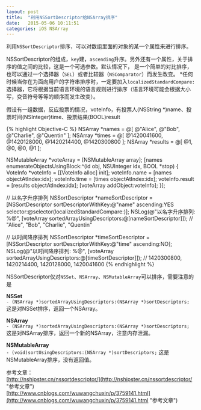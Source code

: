 ```yaml
---
layout: post
title: 	"利用NSSortDescriptor给NSArray排序"
date: 	2015-05-06 10:11:51
categories: iOS NSArray
---
```


利用`NSSortDescriptor`排序，可以对数组里面的对象的某一个属性来进行排序。

NSSortDescriptor的组成，`key`建，`ascending`升序。另外还有一个属性，关于排序的值之间的比较，这是一个可选参数。默认情况下， 是一个简单的对比排序，也可以通过一个选择器（`SEL`）或者比较器（`NSComparator`）而发生改变。
*任何时候当你在为面向用户的字符串排序时，一定要加入`localizedStandardCompare:`选择器，它将根据当前语言环境的语言规则进行排序（语言环境可能会根据大小写，变音符号等等的顺序而发生改变）。

假设有一组数据，反应投票的情况，voteInfo，有投票人(NSString *)name、投票时间(NSInteger)time、投票结果(BOOL)result

{% highlight Objective-C %}
NSArray *names = @[ @"Alice", @"Bob", @"Charlie", @"Quentin" ];
NSArray *times = @[ @1420041600, @1420128000, @1420214400, @1420300800 ];
NSArray *results = @[ @1, @0, @0, @1 ];

NSMutableArray *voteArray = [NSMutableArray array];
[names enumerateObjectsUsingBlock:^(id obj, NSUInteger idx, BOOL *stop) {
VoteInfo *voteInfo = [[VoteInfo alloc] init];
voteInfo.name = [names objectAtIndex:idx];
voteInfo.time = [times objectAtIndex:idx];
voteInfo.result = [results objectAtIndex:idx];
[voteArray addObject:voteInfo];
}];

// 以名字升序排列
NSSortDescriptor *nameSortDescriptor = [NSSortDescriptor sortDescriptorWithKey:@"name"
ascending:YES
selector:@selector(localizedStandardCompare:)];
NSLog(@"以名字升序排列: %@", [voteArray sortedArrayUsingDescriptors:@[nameSortDescriptor]]);
// "Alice", "Bob", "Charlie", "Quentin"

// 以时间降序排列
NSSortDescriptor *timeSortDescriptor = [NSSortDescriptor sortDescriptorWithKey:@"time"
ascending:NO];
NSLog(@"以时间降序排列: %@", [voteArray sortedArrayUsingDescriptors:@[timeSortDescriptor]]);
// 1420300800, 1420214400, 1420128000, 1420041600
{% endhighlight %}

NSSortDescriptor仅对`NSSet`、`NSArray`、`NSMutableArray`可以排序，需要注意的是

**NSSet**  
`- (NSArray *)sortedArrayUsingDescriptors:(NSArray *)sortDescriptors;` 这是对NSSet排序，返回一个NSArray。

**NSArray**  
`- (NSArray *)sortedArrayUsingDescriptors:(NSArray *)sortDescriptors;` 这是对NSArray排序，返回一个新的NSArray，注意内存泄漏。

**NSMutableArray**  
`- (void)sortUsingDescriptors:(NSArray *)sortDescriptors;` 这是NSMutableArray排序，没有返回值。
  
  
参考文章：  
[http://nshipster.cn/nssortdescriptor/](http://nshipster.cn/nssortdescriptor/ "参考文章")  
[http://www.cnblogs.com/wuwangchuxin/p/3759141.html](http://www.cnblogs.com/wuwangchuxin/p/3759141.html "参考文章")
